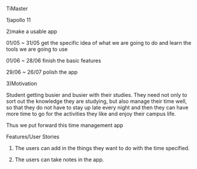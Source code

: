 TiMaster

1)apollo 11

2)make a usable app

01/05 ~ 31/05 get the specific idea of what we are going to do and learn the tools we are going to use

01/06 ~ 28/06 finish the basic features

29/06 ~ 26/07 polish the app

3)Motivation

Student getting busier and busier with their studies. They need not only to sort out the knowledge they are studying, but also manage their time well, so that they do not have to stay up late every night and then they can have more time to go for the activities they like and enjoy their campus life.

Thus we put forward this time management app

Features/User Stories

1. The users can add in the things they want to do with the time specified.

2. The users can take notes in the app.
